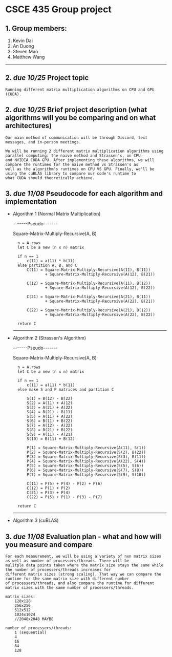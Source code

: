 # CSCE 435 Group project

## 1. Group members:
1. Kevin Dai
2. An Duong
3. Steven Mao
4. Matthew Wang

---

## 2. _due 10/25_ Project topic

    Running different matrix multiplication algorithms on CPU and GPU (CUDA).

## 2. _due 10/25_ Brief project description (what algorithms will you be comparing and on what architectures)

    Our main method of communication will be through Discord, text messages, and in-person meetings.

    We will be running 2 different matrix multiplication algorithms using parallel computing: the naive method and Strassen's, on CPU
    and NVIDIA CUDA GPU. After implementing these algorithms, we will compare the runtimes for the naive method vs Strassen's as
    well as the algorithm's runtimes on CPU VS GPU. Finally, we'll be using the cuBLAS library to compare our code's runtime to
    what CUDA should theoretically achieve.

## 3. _due 11/08_ Pseudocode for each algorithm and implementation

- Algorithm 1 (Normal Matrix Multiplication)

    -------Pseudo-------

    Square-Matrix-Multiply-Recursive(A, B)

        n = A.rows
        let C be a new (n x n) matrix

        if n == 1
            c(11) = a(11) * b(11)
        else partition A, B, and C
            C(11) = Square-Matrix-Multiply-Recursive(A(11), B(11))
                    + Square-Matrix-Multiply-Recursive(A(12), B(21))

            C(12) = Square-Matrix-Multiply-Recursive(A(11), B(12))
                    + Square-Matrix-Multiply-Recursive(A(12), B(22))

            C(21) = Square-Matrix-Multiply-Recursive(A(21), B(11))
                    + Square-Matrix-Multiply-Recursive(A(22), B(21))

            C(22) = Square-Matrix-Multiply-Recursive(A(21), B(12))
                    + Square-Matrix-Multiply-Recursive(A(22), B(22))

        return C

    --------------------

- Algorithm 2 (Strassen's Algorithm)

    -------Pseudo-------

    Square-Matrix-Multiply-Recursive(A, B)

        n = A.rows
        let C be a new (n x n) matrix

        if n == 1
            c(11) = a(11) * b(11)
        else make S and P matrices and partition C

            S(1) = B(12) - B(22)
            S(2) = A(11) + A(12)
            S(3) = A(21) + A(22)
            S(4) = B(21) - B(11)
            S(5) = A(11) + A(22)
            S(6) = B(11) + B(22)
            S(7) = A(12) - A(22)
            S(8) = B(21) + B(22)
            S(9) = A(11) - A(21)
            S(10) = B(11) + B(12)

            P(1) = Square-Matrix-Multiply-Recursive(A(11), S(1))
            P(2) = Square-Matrix-Multiply-Recursive(S(2), B(22))
            P(3) = Square-Matrix-Multiply-Recursive(S(3), B(11))
            P(4) = Square-Matrix-Multiply-Recursive(A(22), S(4))
            P(5) = Square-Matrix-Multiply-Recursive(S(5), S(6))
            P(6) = Square-Matrix-Multiply-Recursive(S(7), S(8))
            P(7) = Square-Matrix-Multiply-Recursive(S(9), S(10))

            C(11) = P(5) + P(4) - P(2) + P(6)
            C(12) = P(1) + P(2)
            C(21) = P(3) + P(4)
            C(22) = P(5) + P(1) - P(3) - P(7)

        return C

    --------------------

- Algorithm 3 (cuBLAS)


## 3. _due 11/08_ Evaluation plan - what and how will you measure and compare

    For each measurement, we will be using a variety of nxn matrix sizes as well as number of processers/threads. There will be 
    mulitple data points taken where the matrix size stays the same while the number of processers/threads increases for 
    different matrix sizes (strong scaling). That way we can compare the runtime for the same matrix size with different number 
    of processers/threads, and also compare the runtime for different matrix sizes with the same number of processers/threads.

    matrix sizes:
        128x128
        256x256
        512x512
        1024x1024
        //2048x2048 MAYBE 

    number of processers/threads:
        1 (sequential)
        4
        16
        64
        128
